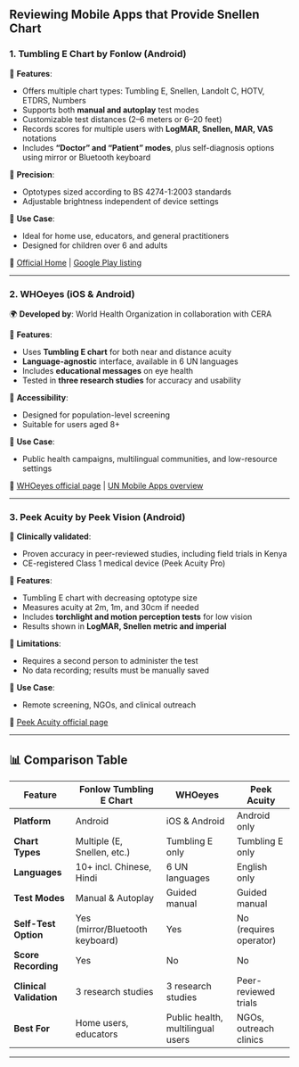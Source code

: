 ## Reviewing Mobile Apps that Provide Snellen Chart

### 1. **Tumbling E Chart by Fonlow** (Android)
🔧 **Features**:
- Offers multiple chart types: Tumbling E, Snellen, Landolt C, HOTV, ETDRS, Numbers
- Supports both **manual and autoplay** test modes
- Customizable test distances (2–6 meters or 6–20 feet)
- Records scores for multiple users with **LogMAR, Snellen, MAR, VAS** notations
- Includes **“Doctor” and “Patient” modes**, plus self-diagnosis options using mirror or Bluetooth keyboard

📐 **Precision**:
- Optotypes sized according to BS 4274-1:2003 standards
- Adjustable brightness independent of device settings

🧠 **Use Case**:
- Ideal for home use, educators, and general practitioners
- Designed for children over 6 and adults

🔗 [Official Home](https://visualacuity.info) | [Google Play listing](https://play.google.com/store/apps/details?id=com.fonlow.VAC)

---

### 2. **WHOeyes** (iOS & Android)
🌍 **Developed by**: World Health Organization in collaboration with CERA

🔧 **Features**:
- Uses **Tumbling E chart** for both near and distance acuity
- **Language-agnostic** interface, available in 6 UN languages
- Includes **educational messages** on eye health
- Tested in **three research studies** for accuracy and usability

📱 **Accessibility**:
- Designed for population-level screening
- Suitable for users aged 8+

🧠 **Use Case**:
- Public health campaigns, multilingual communities, and low-resource settings

🔗 [WHOeyes official page](https://www.who.int/teams/noncommunicable-diseases/sensory-functions-disability-and-rehabilitation/whoeyes) | [UN Mobile Apps overview](https://unric.org/en/whoeyes-mobile-app/)

---

### 3. **Peek Acuity by Peek Vision** (Android)
🧪 **Clinically validated**:
- Proven accuracy in peer-reviewed studies, including field trials in Kenya
- CE-registered Class 1 medical device (Peek Acuity Pro)

🔧 **Features**:
- Tumbling E chart with decreasing optotype size
- Measures acuity at 2m, 1m, and 30cm if needed
- Includes **torchlight and motion perception tests** for low vision
- Results shown in **LogMAR, Snellen metric and imperial**

📱 **Limitations**:
- Requires a second person to administer the test
- No data recording; results must be manually saved

🧠 **Use Case**:
- Remote screening, NGOs, and clinical outreach

🔗 [Peek Acuity official page](https://peekvision.org/solutions/peek-acuity/)

---

## 📊 Comparison Table

| Feature                         | Fonlow Tumbling E Chart | WHOeyes               | Peek Acuity           |
|--------------------------------|--------------------------|------------------------|------------------------|
| **Platform**                   | Android                  | iOS & Android          | Android only           |
| **Chart Types**                | Multiple (E, Snellen, etc.) | Tumbling E only        | Tumbling E only        |
| **Languages**                  | 10+ incl. Chinese, Hindi | 6 UN languages         | English only           |
| **Test Modes**                 | Manual & Autoplay        | Guided manual          | Guided manual          |
| **Self-Test Option**           | Yes (mirror/Bluetooth keyboard)   | Yes                    | No (requires operator) |
| **Score Recording**            | Yes                      | No                     | No                     |
| **Clinical Validation**        | 3 research studies        | 3 research studies     | Peer-reviewed trials   |
| **Best For**                   | Home users, educators    | Public health, multilingual users | NGOs, outreach clinics |

---
